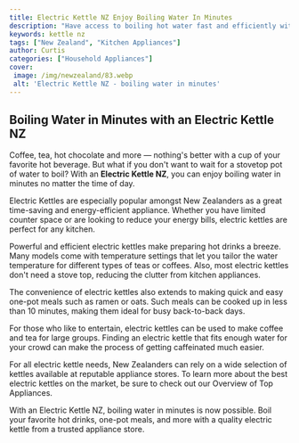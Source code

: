 ```yaml
---
title: Electric Kettle NZ Enjoy Boiling Water In Minutes
description: "Have access to boiling hot water fast and efficiently with Electric Kettle NZ Upgrade your kitchen appliances and experience the convenience of having boiled water in minutes Read this blog post to find out more"
keywords: kettle nz
tags: ["New Zealand", "Kitchen Appliances"]
author: Curtis
categories: ["Household Appliances"]
cover: 
 image: /img/newzealand/83.webp
 alt: 'Electric Kettle NZ - boiling water in minutes'
---
```

## Boiling Water in Minutes with an Electric Kettle NZ

Coffee, tea, hot chocolate and more — nothing's better with a cup of your favorite hot beverage. But what if you don't want to wait for a stovetop pot of water to boil? With an **Electric Kettle NZ**, you can enjoy boiling water in minutes no matter the time of day.

Electric Kettles are especially popular amongst New Zealanders as a great time-saving and energy-efficient appliance. Whether you have limited counter space or are looking to reduce your energy bills, electric kettles are perfect for any kitchen.

Powerful and efficient electric kettles make preparing hot drinks a breeze. Many models come with temperature settings that let you tailor the water temperature for different types of teas or coffees. Also, most electric kettles don't need a stove top, reducing the clutter from kitchen appliances.

The convenience of electric kettles also extends to making quick and easy one-pot meals such as ramen or oats. Such meals can be cooked up in less than 10 minutes, making them ideal for busy back-to-back days.

For those who like to entertain, electric kettles can be used to make coffee and tea for large groups. Finding an electric kettle that fits enough water for your crowd can make the process of getting caffeinated much easier.

For all electric kettle needs, New Zealanders can rely on a wide selection of kettles available at reputable appliance stores. To learn more about the best electric kettles on the market, be sure to check out our Overview of Top Appliances. 

With an Electric Kettle NZ, boiling water in minutes is now possible. Boil your favorite hot drinks, one-pot meals, and more with a quality electric kettle from a trusted appliance store.
